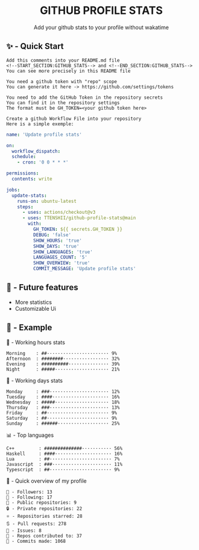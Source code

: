 <h1 align="center">GITHUB PROFILE STATS</h1>
<p align="center">Add your github stats to your profile without wakatime</p>

## ✨ - Quick Start
```
Add this comments into your README.md file
<!--START_SECTION:GITHUB_STATS--> and <!--END_SECTION:GITHUB_STATS-->
You can see more precisely in this README file
```
```
You need a github token with "repo" scope
You can generate it here -> https://github.com/settings/tokens
```
```
You need to add the GitHub Token in the repository secrets
You can find it in the repository settings
The format must be GH_TOKEN=<your github token here>
```
```
Create a github Workflow File into your repository
Here is a simple exemple:
```
```yml
name: 'Update profile stats'

on:
  workflow_dispatch:
  schedule:
    - cron: '0 0 * * *'

permissions:
  contents: write

jobs:
  update-stats:
    runs-on: ubuntu-latest
    steps:
      - uses: actions/checkout@v3
      - uses: TTENSHII/github-profile-stats@main
        with:
          GH_TOKEN: ${{ secrets.GH_TOKEN }}
          DEBUG: 'false'
          SHOW_HOURS: 'true'
          SHOW_DAYS: 'true'
          SHOW_LANGUAGES: 'true'
          LANGUAGES_COUNT: '5'
          SHOW_OVERWIEW: 'true'
          COMMIT_MESSAGE: 'Update profile stats'
```

## 🔖 - Future features
- More statistics
- Customizable Ui

## 📘 - Example

<!--START_SECTION:GITHUB_STATS-->
🌉 - Working hours stats
```text
Morning    : ##······················· 9%
Afternoon  : ########················· 32%
Evening    : ##########··············· 39%
Night      : #####···················· 21%
```
📅 - Working days stats
```text
Monday     : ###······················ 12%
Tuesday    : ####····················· 16%
Wednesday  : #####···················· 18%
Thursday   : ###······················ 13%
Friday     : ##······················· 9%
Saturday   : ##······················· 9%
Sunday     : ######··················· 25%
```
📊 - Top languages
```text
C++         : ##############··········· 56%
Haskell     : ####····················· 16%
Lua         : ##······················· 7%
Javascript  : ###······················ 11%
Typescript  : ##······················· 9%
```
🎏 - Quick overview of my profile
```text
👥 - Followers: 13
👤 - Following: 17
📂 - Public repositories: 9
🔒 - Private repositories: 22
⭐ - Repositories starred: 28
🔃 - Pull requests: 278
🏮 - Issues: 8
🐲 - Repos contributed to: 37
🍃 - Commits made: 1068
```
<!--END_SECTION:GITHUB_STATS-->
